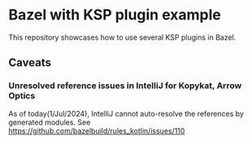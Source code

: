 # Bazel with KSP plugin example


This repository showcases how to use several KSP plugins in Bazel.


## Caveats


### Unresolved reference issues in IntelliJ for Kopykat, Arrow Optics


As of today(1/Jul/2024), IntelliJ cannot auto-resolve the references by generated modules.
See https://github.com/bazelbuild/rules_kotlin/issues/110


